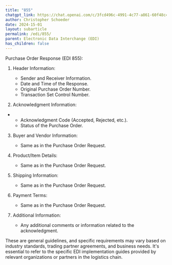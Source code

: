 ```yaml
---
title: "855"
chatgpt_link: https://chat.openai.com/c/3fcd496c-4991-4c77-a861-60f48c4f6621
author: Christopher Schoeder
date: 2024-15-01
layout: subarticle
permalink: /edi/855/
parent: Electronic Data Interchange (EDI)
has_children: false
---
```


Purchase Order Response (EDI 855):

1. Header Information:

   - Sender and Receiver Information.
   - Date and Time of the Response.
   - Original Purchase Order Number.
   - Transaction Set Control Number.

2. Acknowledgment Information:

- - Acknowledgment Code (Accepted, Rejected, etc.).
  - Status of the Purchase Order.

3. Buyer and Vendor Information:

   - Same as in the Purchase Order Request.

4. Product/Item Details:

   - Same as in the Purchase Order Request.

5. Shipping Information:

   - Same as in the Purchase Order Request.

6. Payment Terms:

   - Same as in the Purchase Order Request.

7. Additional Information:

   - Any additional comments or information related to the acknowledgment.

These are general guidelines, and specific requirements may vary based on industry standards, trading partner agreements, and business needs. It's essential to refer to the specific EDI implementation guides provided by relevant organizations or partners in the logistics chain.
